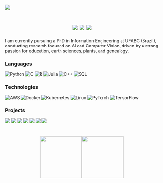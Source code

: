 [![](https://github.com/brunoperillo/brunoperillo/blob/main/images/profile.gif)](https://www.perillo.xyz)

<div>
  <h1 align="center">
    <a href="https://www.perillo.xyz/" target="_blank"><img src="https://img.shields.io/badge/perillo.xyz-FFA500?style=for-the-badge&logoColor=white" target="_blank"></a>
    <a href="mailto:bruno.geofisica@gmail.com"><img src="https://img.shields.io/badge/Gmail-D14836?style=for-the-badge&logo=gmail&logoColor=white" target="_blank"></a>
    <a href="https://www.linkedin.com/in/brunoperillo/" target="_blank"><img src="https://img.shields.io/badge/-LinkedIn-%230077B5?style=for-the-badge&logo=linkedin&logoColor=white" target="_blank"></a>
  </h1>
I am currently pursuing a PhD in Information Engineering at UFABC (Brazil), conducting research focused on AI and Computer Vision, driven by a strong passion for education, earth sciences, plants, and genealogy.



 ### Languages

![Python](https://img.shields.io/badge/-Python-000?&logo=Python)
![C](https://img.shields.io/badge/-C-000?&logo=C)
![R](https://img.shields.io/badge/-R-000?&logo=R)
![Julia](https://img.shields.io/badge/-Julia-000?&logo=Julia)
![C++](https://img.shields.io/badge/-C++-000?&logo=c%2b%2b&logoColor=00599C)
![SQL](https://img.shields.io/badge/-SQL-000?&logo=MySQL)


### Technologies

![AWS](https://img.shields.io/badge/-AWS-000?&logo=Amazon-AWS&logoColor=F90)
![Docker](https://img.shields.io/badge/-Docker-000?&logo=Docker)
![Kubernetes](https://img.shields.io/badge/-Kubernetes-000?&logo=Kubernetes)
![Linux](https://img.shields.io/badge/-Linux-000?&logo=Linux)
![PyTorch](https://img.shields.io/badge/-PyTorch-000?&logo=PyTorch)
![TensorFlow](https://img.shields.io/badge/-TensorFlow-000?&logo=TensorFlow)

###  Projects

[![](https://img.shields.io/badge/-🌐%20Compass%20UOL/AWS%20Scholarship%20Program-000)](https://github.com/brunoperillo/Compass-pb-aws-2023-Univesp)
[![](https://img.shields.io/badge/-🧬%20Genetic%20Genealogy-000)](https://github.com/brunoperillo/Genealogy/blob/main/Genealogia_Gen%C3%A9tica.md)
[![](https://img.shields.io/badge/-🛰%20Genealogy-000)](https://github.com/brunoperillo/Genealogy)
[![](https://img.shields.io/badge/-🔬%20Melanoma%20Detection-000)](https://github.com/brunoperillo)
[![](https://img.shields.io/badge/-📝%20Neuroimage%20GANs-000)](https://github.com/brunoperillo)
[![](https://img.shields.io/badge/-🦠%20Kohonen%20Imputation-000)](https://github.com/brunoperillo)
[![](https://img.shields.io/badge/-🗂%20Increment%20of%20Spatial%20Resolution-000)](https://github.com/brunoperillo)  




  
  
<div>
  <h1 align="center">
      
<img height="137px" src="https://github-readme-stats.vercel.app/api?username=brunoperillo&hide_title=true&hide_border=true&show_icons=true&include_all_commits=true&count_private=true&line_height=21&text_color=000&icon_color=000&bg_color=0,ea6161,ffc64d,fffc4d,52fa5a&theme=graywhite" /><!-- wi*quL3fcV --><img height="137px" src="https://github-readme-stats.vercel.app/api/top-langs/?username=brunoperillo&hide=html&hide_title=true&hide_border=true&layout=compact&langs_count=6&exclude_repo=comp426,Redventures-Movie-Quotes&text_color=000&icon_color=fff&bg_color=0,52fa5a,4dfcff,c64dff&theme=graywhite" /></a>
